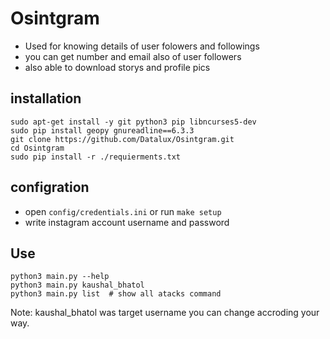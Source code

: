 # Osintgram

* Used for knowing details of user folowers and followings
* you can get number and email also of user followers
* also able to download storys and profile pics

## installation

	sudo apt-get install -y git python3 pip libncurses5-dev
	sudo pip install geopy gnureadline==6.3.3
	git clone https://github.com/Datalux/Osintgram.git
	cd Osintgram
	sudo pip install -r ./requierments.txt

## configration

* open `config/credentials.ini` or run `make setup`
*  write instagram account username and password

## Use

	python3 main.py --help
	python3 main.py kaushal_bhatol
	python3 main.py list  # show all atacks command

Note: kaushal_bhatol was target username you can change accroding your way.
